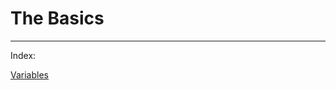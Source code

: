 # The Basics

---

Index:

[Variables](The%20Basics%20f90e1521060e4f4da6383c736ae2e894/Variables%207952729c27bf4397863fa80b74a3a3ed.md)